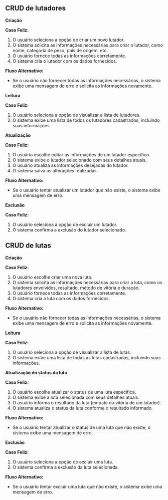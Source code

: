 ## CRUD de lutadores

**Criação**

**Caso Feliz:**
1. O usuário seleciona a opção de criar um novo lutador.
2. O sistema solicita as informações necessárias para criar o lutador, como nome, categoria de peso, país de origem, etc.
3. O usuário fornece todas as informações corretamente.
4. O sistema cria o lutador com os dados fornecidos.

**Fluxo Alternativo:**
- Se o usuário não fornecer todas as informações necessárias, o sistema exibe uma mensagem de erro e solicita as informações novamente.

**Leitura**

**Caso Feliz:**
1. O usuário seleciona a opção de visualizar a lista de lutadores.
2. O sistema exibe uma lista de todos os lutadores cadastrados, incluindo suas informações.

**Atualização**

**Caso Feliz:**
1. O usuário escolhe editar as informações de um lutador específico.
2. O sistema exibe o lutador selecionado com seus detalhes atuais.
3. O usuário atualiza as informações desejadas do lutador.
4. O sistema salva as alterações realizadas.

**Fluxo Alternativo:**
- Se o usuário tentar atualizar um lutador que não existe, o sistema exibe uma mensagem de erro.

**Exclusão**

**Caso Feliz:**
1. O usuário seleciona a opção de excluir um lutador.
2. O sistema confirma a exclusão do lutador selecionado.

## CRUD de lutas

**Criação**

**Caso Feliz:**
1. O usuário escolhe criar uma nova luta.
2. O sistema solicita as informações necessárias para criar a luta, como os lutadores envolvidos, resultado, método de vitória e duração.
3. O usuário fornece todas as informações corretamente.
4. O sistema cria a luta com os dados fornecidos.

**Fluxo Alternativo:**
- Se o usuário não fornecer todas as informações necessárias, o sistema exibe uma mensagem de erro e solicita as informações novamente.

**Leitura**

**Caso Feliz:**
1. O usuário seleciona a opção de visualizar a lista de lutas.
2. O sistema exibe uma lista de todas as lutas cadastradas, incluindo suas informações.

**Atualização do status da luta**

**Caso Feliz:**
1. O usuário escolhe atualizar o status de uma luta específica.
2. O sistema exibe a luta selecionada com seus detalhes atuais.
3. O usuário informa o resultado da luta (empate ou vitória de um lutador).
4. O sistema atualiza o status da luta conforme o resultado informado.

**Fluxo Alternativo:**
- Se o usuário tentar atualizar o status de uma luta que não existe, o sistema exibe uma mensagem de erro.

**Exclusão**

**Caso Feliz:**
1. O usuário seleciona a opção de excluir uma luta.
2. O sistema confirma a exclusão da luta selecionada.

**Fluxo Alternativo:**
- Se o usuário tentar excluir uma luta que não existe, o sistema exibe uma mensagem de erro.

